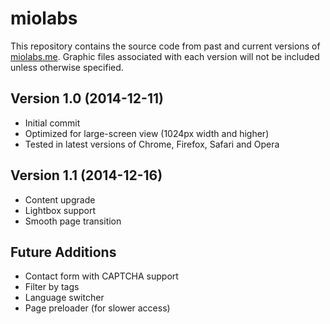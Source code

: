 miolabs
=======

<p>This repository contains the source code from past and current versions of <a href="http://miolabs.me" target="_blank">miolabs.me</a>. Graphic files associated with each version will not be included unless otherwise specified.</p>

<h2>Version 1.0 (2014-12-11)</h2>
<ul>
<li>Initial commit</li>
<li>Optimized for large-screen view (1024px width and higher)</li>
<li>Tested in latest versions of Chrome, Firefox, Safari and Opera</li>
</ul>

<h2>Version 1.1 (2014-12-16)</h2>
<ul>
<li>Content upgrade</li>
<li>Lightbox support</li>
<li>Smooth page transition</li>
</ul>

<h2>Future Additions</h2>
<ul>
<li>Contact form with CAPTCHA support</li>
<li>Filter by tags</li>
<li>Language switcher</li>
<li>Page preloader (for slower access)</li>
</ul>
